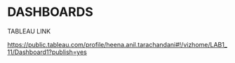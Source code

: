 # DASHBOARDS

TABLEAU LINK

https://public.tableau.com/profile/heena.anil.tarachandani#!/vizhome/LAB1_11/Dashboard1?publish=yes
